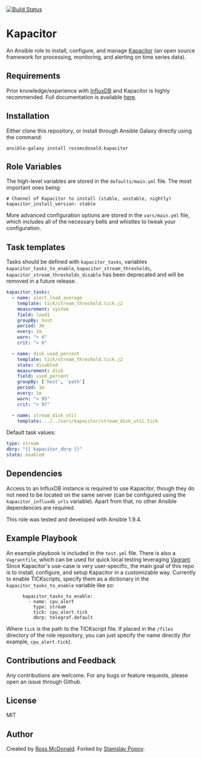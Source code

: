 [![Build Status](https://travis-ci.org/viasite-ansible/ansible-role-kapacitor.svg?branch=master)](https://travis-ci.org/viasite-ansible/ansible-role-kapacitor)

Kapacitor
=========

An Ansible role to install, configure, and manage [Kapacitor](https://github.com/influxdb/kapacitor) (an open source framework for processing, monitoring, and alerting on time series data).

Requirements
------------

Prior knowledge/experience with [InfluxDB](https://github.com/influxdb/influxdb) and Kapacitor is highly recommended. Full documentation is available [here](https://docs.influxdata.com/kapacitor/v0.2/introduction/getting_started/).

Installation
------------

Either clone this repository, or install through Ansible Galaxy directly using the command:

```
ansible-galaxy install rossmcdonald.kapacitor
```

Role Variables
--------------

The high-level variables are stored in the `defaults/main.yml` file. The most important ones being:

```
# Channel of Kapacitor to install (stable, unstable, nightly)
kapacitor_install_version: stable
```

More advanced configuration options are stored in the `vars/main.yml` file, which includes all of the necessary bells and whistles to tweak your configuration.

Task templates
--------------

Tasks should be defined with `kapacitor_tasks`, variables `kapacitor_tasks_to_enable`, `kapacitor_stream_thresholds`, `kapacitor_stream_thresholds_disable` has been deprecated and will be removed in a future release.

``` yaml
kapacitor_tasks:
  - name: alert_load_average
    template: tick/stream_threshold.tick.j2
    measurement: system
    field: load1
    groupBy: host
    period: 3m
    every: 1m
    warn: "> 4"
    crit: "> 8"

  - name: disk_used_percent
    template: tick/stream_threshold.tick.j2
    state: disabled
    measurement: disk
    field: used_percent
    groupBy: ['host', 'path']
    period: 1m
    every: 1m
    warn: "> 95"
    crit: "> 97"

  - name: stream_disk_util
    template: ../../vars/kapacitor/stream_disk_util.tick

```

Default task values:

``` yaml
type: stream
dbrp: "{{ kapacitor_dbrp }}"
state: enabled
```

Dependencies
------------

Access to an InfluxDB instance is required to use Kapacitor, though they do not need to be located on the same server (can be configured using the `kapacitor_influxdb_urls` variable). Apart from that, no other Ansible dependencies are required.

This role was tested and developed with Ansible 1.9.4.

Example Playbook
----------------

An example playbook is included in the `test.yml` file. There is also a `Vagrantfile`, which can be used for quick local testing leveraging [Vagrant](https://www.vagrantup.com/). Since Kapacitor's use-case is very user-specific, the main goal of this repo is to install, configure, and setup Kapacitor in a customizable way. Currently to enable TICKscripts, specify them as a dictionary in the `kapacitor_tasks_to_enable` variable like so:

```
      kapacitor_tasks_to_enable:
        - name: cpu_alert
          type: stream
          tick: cpu_alert.tick
          dbrp: telegraf.default
```

Where `tick` is the path to the TICKscript file. If placed in the `/files` directory of the role repository, you can just specify the name directly (for example, `cpu_alert.tick`).

Contributions and Feedback
--------------------------

Any contributions are welcome. For any bugs or feature requests, please open an issue through Github.

License
-------

MIT

Author
------

Created by [Ross McDonald](https://github.com/rossmcdonald). Forked by [Stanislav Popov](https://github.com/popstas).
